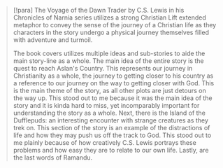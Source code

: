 > [!para]
> The Voyage of the Dawn Trader by C.S. Lewis in his Chronicles of Narnia series utilizes a strong Christian Lift extended metaphor to convey the sense of the journey of a Christian life as they characters in the story undergo a physical journey themselves filled with adventure and turmoil.
> 
> The book covers utilizes multiple ideas and sub-stories to aide the main story-line as a whole. The main idea of the entire story is the quest to reach Aslan's Country. This represents our journey in Christianity as a whole, the journey to getting closer to his country as a reference to our journey on the way to getting closer with God. This is the main theme of the story, as all other plots are just detours on the way up. This stood out to me because it was the main idea of the story and it is kinda hard to miss, yet incomparably important for understanding the story as a whole. Next, there is the Island of the Dufflepuds: an interesting encounter with strange creatures as they trek on. This section of the story is an example of the distractions of life and how they may push us off the track to God. This stood out to me plainly because of how creatively C.S. Lewis portrays these problems and how easy they are to relate to our own life. Lastly, are the last words of Ramandu. 

